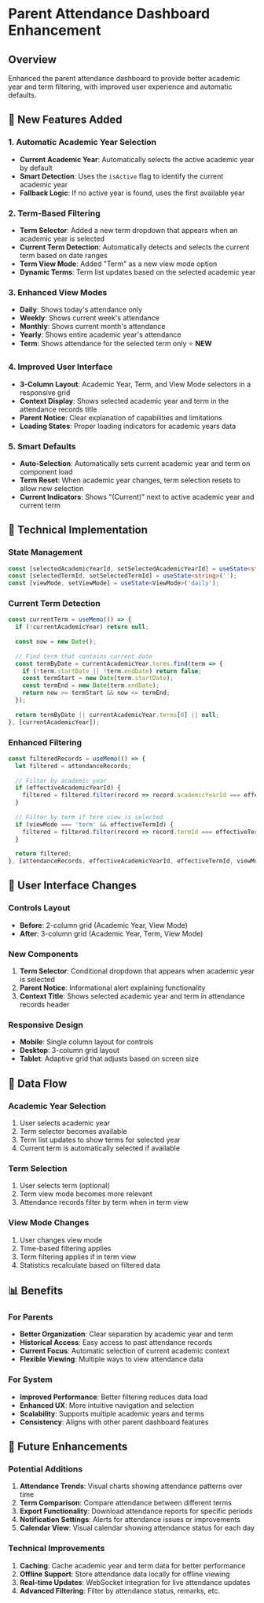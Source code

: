 # Parent Attendance Dashboard Enhancement

## Overview
Enhanced the parent attendance dashboard to provide better academic year and term filtering, with improved user experience and automatic defaults.

## 🎯 New Features Added

### 1. **Automatic Academic Year Selection**
- **Current Academic Year**: Automatically selects the active academic year by default
- **Smart Detection**: Uses the `isActive` flag to identify the current academic year
- **Fallback Logic**: If no active year is found, uses the first available year

### 2. **Term-Based Filtering**
- **Term Selector**: Added a new term dropdown that appears when an academic year is selected
- **Current Term Detection**: Automatically detects and selects the current term based on date ranges
- **Term View Mode**: Added "Term" as a new view mode option
- **Dynamic Terms**: Term list updates based on the selected academic year

### 3. **Enhanced View Modes**
- **Daily**: Shows today's attendance only
- **Weekly**: Shows current week's attendance
- **Monthly**: Shows current month's attendance  
- **Yearly**: Shows entire academic year's attendance
- **Term**: Shows attendance for the selected term only ⭐ **NEW**

### 4. **Improved User Interface**
- **3-Column Layout**: Academic Year, Term, and View Mode selectors in a responsive grid
- **Context Display**: Shows selected academic year and term in the attendance records title
- **Parent Notice**: Clear explanation of capabilities and limitations
- **Loading States**: Proper loading indicators for academic years data

### 5. **Smart Defaults**
- **Auto-Selection**: Automatically sets current academic year and term on component load
- **Term Reset**: When academic year changes, term selection resets to allow new selection
- **Current Indicators**: Shows "(Current)" next to active academic year and current term

## 🔧 Technical Implementation

### State Management
```typescript
const [selectedAcademicYearId, setSelectedAcademicYearId] = useState<string>('');
const [selectedTermId, setSelectedTermId] = useState<string>('');
const [viewMode, setViewMode] = useState<ViewMode>('daily');
```

### Current Term Detection
```typescript
const currentTerm = useMemo(() => {
  if (!currentAcademicYear) return null;
  
  const now = new Date();
  
  // Find term that contains current date
  const termByDate = currentAcademicYear.terms.find(term => {
    if (!term.startDate || !term.endDate) return false;
    const termStart = new Date(term.startDate);
    const termEnd = new Date(term.endDate);
    return now >= termStart && now <= termEnd;
  });
  
  return termByDate || currentAcademicYear.terms[0] || null;
}, [currentAcademicYear]);
```

### Enhanced Filtering
```typescript
const filteredRecords = useMemo(() => {
  let filtered = attendanceRecords;
  
  // Filter by academic year
  if (effectiveAcademicYearId) {
    filtered = filtered.filter(record => record.academicYearId === effectiveAcademicYearId);
  }
  
  // Filter by term if term view is selected
  if (viewMode === 'term' && effectiveTermId) {
    filtered = filtered.filter(record => record.termId === effectiveTermId);
  }
  
  return filtered;
}, [attendanceRecords, effectiveAcademicYearId, effectiveTermId, viewMode]);
```

## 🎨 User Interface Changes

### Controls Layout
- **Before**: 2-column grid (Academic Year, View Mode)
- **After**: 3-column grid (Academic Year, Term, View Mode)

### New Components
1. **Term Selector**: Conditional dropdown that appears when academic year is selected
2. **Parent Notice**: Informational alert explaining functionality
3. **Context Title**: Shows selected academic year and term in attendance records header

### Responsive Design
- **Mobile**: Single column layout for controls
- **Desktop**: 3-column grid layout
- **Tablet**: Adaptive grid that adjusts based on screen size

## 🔄 Data Flow

### Academic Year Selection
1. User selects academic year
2. Term selector becomes available
3. Term list updates to show terms for selected year
4. Current term is automatically selected if available

### Term Selection
1. User selects term (optional)
2. Term view mode becomes more relevant
3. Attendance records filter by term when in term view

### View Mode Changes
1. User changes view mode
2. Time-based filtering applies
3. Term filtering applies if in term view
4. Statistics recalculate based on filtered data

## 📊 Benefits

### For Parents
- **Better Organization**: Clear separation by academic year and term
- **Historical Access**: Easy access to past attendance records
- **Current Focus**: Automatic selection of current academic context
- **Flexible Viewing**: Multiple ways to view attendance data

### For System
- **Improved Performance**: Better filtering reduces data load
- **Enhanced UX**: More intuitive navigation and selection
- **Scalability**: Supports multiple academic years and terms
- **Consistency**: Aligns with other parent dashboard features

## 🚀 Future Enhancements

### Potential Additions
1. **Attendance Trends**: Visual charts showing attendance patterns over time
2. **Term Comparison**: Compare attendance between different terms
3. **Export Functionality**: Download attendance reports for specific periods
4. **Notification Settings**: Alerts for attendance issues or improvements
5. **Calendar View**: Visual calendar showing attendance status for each day

### Technical Improvements
1. **Caching**: Cache academic year and term data for better performance
2. **Offline Support**: Store attendance data locally for offline viewing
3. **Real-time Updates**: WebSocket integration for live attendance updates
4. **Advanced Filtering**: Filter by attendance status, remarks, etc.
